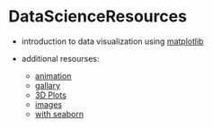 # DataScienceResources

- introduction to data visualization using [matplotlib](https://campus.datacamp.com/courses/introduction-to-data-visualization-with-matplotlib/sharing-visualizations-with-others?learningMode=course&ex=10 "1")

- additional resourses:
    - [animation](ttps://matplotlib.org/stable/api/animation_api.html "animation")
    - [gallary](https://matplotlib.org/2.0.2/gallery.html "gallary")
    - [3D Plots](https://matplotlib.org/2.0.2/mpl_toolkits/mplot3d/tutorial.html "3D Plots")
    - [images](https://matplotlib.org/2.0.2/users/image_tutorial.html "images")
    - [with seaborn](https://seaborn.pydata.org/examples/index.html "with seaborn")